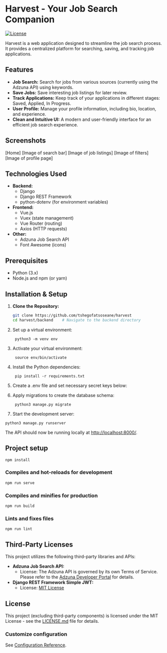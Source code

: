 # Harvest - Your Job Search Companion

[![License](https://img.shields.io/badge/License-MIT-green.svg)](https://opensource.org/licenses/MIT)

Harvest is a web application designed to streamline the job search process. It provides a centralized platform for searching, saving, and tracking job applications.

## Features

- **Job Search:** Search for jobs from various sources (currently using the Adzuna API) using keywords.
- **Save Jobs:**  Save interesting job listings for later review.
- **Track Applications:** Keep track of your applications in different stages: Saved, Applied, In Progress.
- **User Profile:** Manage your profile information, including bio, location, and experience.
- **Clean and Intuitive UI:**  A modern and user-friendly interface for an efficient job search experience.

## Screenshots 
[Home]
[Image of search bar]
[Image of job listings]
[Image of filters]
[Image of profile page]

## Technologies Used

- **Backend:**
    - Django
    - Django REST Framework
    - python-dotenv (for environment variables)
- **Frontend:**
    - Vue.js
    - Vuex (state management)
    - Vue Router (routing)
    - Axios (HTTP requests)
- **Other:**
    - Adzuna Job Search API
    - Font Awesome (icons)

## Prerequisites

- Python (3.x)
- Node.js and npm (or yarn)

## Installation & Setup

1. **Clone the Repository:**

   ```bash
   git clone https://github.com/tshegofatsoseane/harvest
   cd harvest/backend    # Navigate to the backend directory

2. Set up a virtual environment:

        python3 -m venv env


3. Activate your virtual environment:

        source env/bin/activate


5. Install the Python dependencies:

        pip install -r requirements.txt


6. Create a .env file and set necessary secret keys below:


7. Apply migrations to create the database schema:

        python3 manage.py migrate


8. Start the development server: 
 ```
 python3 manage.py runserver
 ```

The API should now be running locally at [http://localhost:8000/](http://localhost:8000/).

## Project setup
```
npm install
```

### Compiles and hot-reloads for development
```
npm run serve
```

### Compiles and minifies for production
```
npm run build
```

### Lints and fixes files
```
npm run lint
```

## Third-Party Licenses

This project utilizes the following third-party libraries and APIs:

- **Adzuna Job Search API:**
    - License: The Adzuna API is governed by its own Terms of Service. Please refer to the [Adzuna Developer Portal](https://developer.adzuna.com/overview) for details.
- **Django REST Framework Simple JWT:**
    - License: [MIT License](https://github.com/jazzband/djangorestframework-simplejwt/blob/master/LICENSE)


## License

This project (excluding third-party components) is licensed under the MIT License - see the [LICENSE.md](LICENSE.md) file for details.

### Customize configuration
See [Configuration Reference](https://cli.vuejs.org/config/).
